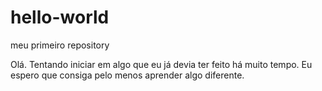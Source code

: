 # hello-world

meu primeiro repository

Olá. Tentando iniciar em algo que eu já devia ter feito há muito tempo. Eu espero que consiga pelo menos
aprender algo diferente. 
